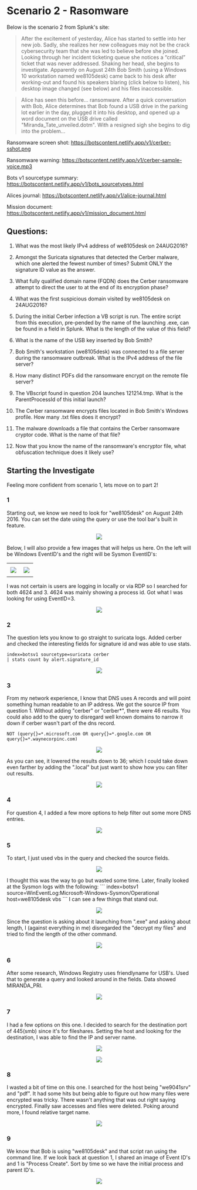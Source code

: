 # Scenario 2 - Rasomware



Below is the scenario 2 from Splunk's site:

>After the excitement of yesterday, Alice has started to settle into her new job. Sadly, she realizes her new colleagues may not be the crack cybersecurity team that she was led to believe before she joined. Looking through her incident ticketing queue she notices a “critical” ticket that was never addressed. Shaking her head, she begins to investigate. Apparently on August 24th Bob Smith (using a Windows 10 workstation named we8105desk) came back to his desk after working-out and found his speakers blaring (click below to listen), his desktop image changed (see below) and his files inaccessible.

>Alice has seen this before... ransomware. After a quick conversation with Bob, Alice determines that Bob found a USB drive in the parking lot earlier in the day, plugged it into his desktop, and opened up a word document on the USB drive called "Miranda_Tate_unveiled.dotm". With a resigned sigh she begins to dig into the problem...

Ransomware screen shot: https://botscontent.netlify.app/v1/cerber-sshot.png

Ransomware warning: https://botscontent.netlify.app/v1/cerber-sample-voice.mp3

Bots v1 sourcetype summary: https://botscontent.netlify.app/v1/bots_sourcetypes.html

Alices journal: https://botscontent.netlify.app/v1/alice-journal.html

Mission document: https://botscontent.netlify.app/v1/mission_document.html



## Questions:
1. What was the most likely IPv4 address of we8105desk on 24AUG2016?

2. Amongst the Suricata signatures that detected the Cerber malware, which one alerted the fewest number of times? Submit ONLY the signature ID value as the answer.

3. What fully qualified domain name (FQDN) does the Cerber ransomware attempt to direct the user to at the end of its encryption phase?

4. What was the first suspicious domain visited by we8105desk on 24AUG2016?

5. During the initial Cerber infection a VB script is run. The entire script from this execution, pre-pended by the name of the launching .exe, can be found in a field in Splunk. What is the length of the value of this field?

6. What is the name of the USB key inserted by Bob Smith?

7. Bob Smith's workstation (we8105desk) was connected to a file server during the ransomware outbreak. What is the IPv4 address of the file server?

8. How many distinct PDFs did the ransomware encrypt on the remote file server?

9. The VBscript found in question 204 launches 121214.tmp. What is the ParentProcessId of this initial launch?

10. The Cerber ransomware encrypts files located in Bob Smith's Windows profile. How many .txt files does it encrypt?

11. The malware downloads a file that contains the Cerber ransomware cryptor code. What is the name of that file?

12. Now that you know the name of the ransomware's encryptor file, what obfuscation technique does it likely use?



## Starting the Investigate

Feeling more confident from scenario 1, lets move on to part 2!

### 1
Starting out, we know we need to look for "we8105desk" on August 24th 2016. You can set the date using the query or use the tool bar's built in feature.
<p align="center">
    <img src="/Scenarios/Screenshots/s2_date.png">
</p>
Below, I will also provide a few images that will helps us here. On the left will be Windows EventID's and the right will be Sysmon EventID's:
<div id="event ids" align="center">
    <table>
	    <tr>
    	    <td style="padding:10px">
        	    <img src="/Scenarios/Screenshots/s2_winevents.png">
      	    </td>
            <td style="padding:10px">
            	<img src="/Scenarios/Screenshots/s2_sysmonids.png">
            </td>
        </tr>
    </table>
</div>
I was not certain is users are logging in locally or via RDP so I searched for both 4624 and 3. 4624 was mainly showing a process id. Got what I was looking for using EventID=3.
<p align="center">
    <img src="/Scenarios/Screenshots/s2_sourceip.png">
</p>



### 2
The question lets you know to go straight to suricata logs. Added cerber and checked the interesting fields for signature id and was able to use stats.
```
index=botsv1 sourcetype=suricata cerber
| stats count by alert.signature_id
```
<p align="center">
    <img src="/Scenarios/Screenshots/s2_lowsigid.png">
</p>



### 3
From my network experience, I know that DNS uses A records and will point something human readable to an IP address. We got the source IP from question 1. Without adding "cerber" or "cerber*", there were 46 results. You could also add to the query to disregard well known domains to narrow it down if cerber wasn't part of the dns record.
```
NOT (query{}=*.microsoft.com OR query{}=*.google.com OR query{}=*.waynecorpinc.com)
```
<p align="center">
    <img src="/Scenarios/Screenshots/s2_fqdn.png">
</p>
As you can see, it lowered the results down to 36; which I could take down even farther by adding the ".local" but just want to show how you can filter out results.
<p align="center">
    <img src="/Scenarios/Screenshots/s2_fqdn2.png">
</p>



### 4
For question 4, I added a few more options to help filter out some more DNS entries. 
<p align="center">
    <img src="/Scenarios/Screenshots/s2_sus.png">
</p>



### 5
To start, I just used vbs in the query and checked the source fields.
<p align="center">
    <img src="/Scenarios/Screenshots/s2_vbs1.png">
</p>
I thought this was the way to go but wasted some time. Later, finally looked at the Sysmon logs with the following:
```
index=botsv1 source=WinEventLog:Microsoft-Windows-Sysmon/Operational host=we8105desk vbs
```
I can see a few things that stand out.
<p align="center">
    <img src="/Scenarios/Screenshots/s2_vbscl.png">
</p>
Since the question is asking about it launching from ".exe" and asking about length, I (against everything in me) disregarded the "decrypt my files" and tried to find the length of the other command.
<p align="center">
    <img src="/Scenarios/Screenshots/s2_vbslen.png">
</p>



### 6
After some research, Windows Registry uses friendlyname for USB's. Used that to generate a query and looked around in the fields. Data showed MIRANDA_PRI.
<p align="center">
    <img src="/Scenarios/Screenshots/s2_usb.png">
</p>



### 7
I had a few options on this one. I decided to search for the destination port of 445(smb) since it's for fileshares. Setting the host and looking for the destination, I was able to find the IP and server name.
<p align="center">
    <img src="/Scenarios/Screenshots/s2_smbip.png">
</p>
<p align="center">
    <img src="/Scenarios/Screenshots/s2_smbsvr.png">
</p>



### 8
I wasted a bit of time on this one. I searched for the host being "we9041srv" and "pdf". It had some hits but being able to figure out how many files were encrypted was tricky. There wasn't anything that was out right saying encrypted. Finally saw accesses and files were deleted. Poking around more, I found relative target name.
<p align="center">
    <img src="/Scenarios/Screenshots/s2_pdfs.png">
</p>



### 9
We know that Bob is using "we8105desk" and that script ran using the command line. If we look back at question 1, I shared an image of Event ID's and 1 is "Process Create". Sort by time so we have the initial process and parent ID's.
<p align="center">
    <img src="/Scenarios/Screenshots/s2_pid.png">
</p>